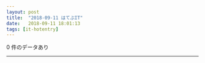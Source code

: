 ```yaml
---
layout: post
title:  "2018-09-11 はてぶIT"
date:   2018-09-11 18:01:13
tags: [it-hotentry]
---
```

0 件のデータあり

<hr>
